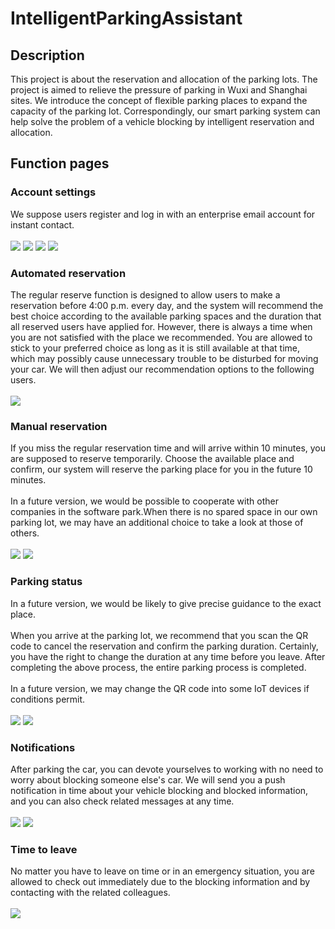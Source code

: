# IntelligentParkingAssistant
## Description
This project is about the reservation and allocation of the parking lots. The project is aimed to relieve the pressure of parking in Wuxi and Shanghai sites. We introduce the concept of flexible parking places to expand the capacity of the parking lot. Correspondingly, our smart parking system can help solve the problem of a vehicle blocking by intelligent reservation and allocation.
## Function pages
### Account settings
We suppose users register and log in with an enterprise email account for instant contact.<br><br>
![](https://github.com/wittysuyu/IntelligentParkingAssistant/raw/master/screenshots/login.png)
![](https://github.com/wittysuyu/IntelligentParkingAssistant/raw/master/screenshots/signup.png)
![](https://github.com/wittysuyu/IntelligentParkingAssistant/raw/master/screenshots/resetpassword.png)
![](https://github.com/wittysuyu/IntelligentParkingAssistant/raw/master/screenshots/setting.png)<br>
### Automated reservation
The regular reserve function is designed to allow users to make a reservation before 4:00 p.m. every day, and the system will recommend the best choice according to the available parking spaces and the duration that all reserved users have applied for. However, there is always a time when you are not satisfied with the place we recommended. You are allowed to stick to your preferred choice as long as it is still available at that time, which may possibly cause unnecessary trouble to be disturbed for moving your car. We will then adjust our recommendation options to the following users.<br><br>
![](https://github.com/wittysuyu/IntelligentParkingAssistant/raw/master/screenshots/systemJoin.png)<br>
### Manual reservation
If you miss the regular reservation time and will arrive within 10 minutes, you are supposed to reserve temporarily. Choose the available place and confirm, our system will reserve the parking place for you in the future 10 minutes.<br><br>
In a future version, we would be possible to cooperate with other companies in the software park.When there is no spared space in our own parking lot, we may have an additional choice to take a look at those of others.<br><br>
![](https://github.com/wittysuyu/IntelligentParkingAssistant/raw/master/screenshots/Join.png)
![](https://github.com/wittysuyu/IntelligentParkingAssistant/raw/master/screenshots/reservation.png)<br>
### Parking status
In a future version, we would be likely to give precise guidance to the exact place.<br><br>
When you arrive at the parking lot, we recommend that you scan the QR code to cancel the reservation and confirm the parking duration. Certainly, you have the right to change the duration at any time before you leave. After completing the above process, the entire parking process is completed.<br><br>
In a future version, we may change the QR code into some IoT devices if conditions permit.<br><br>
![](https://github.com/wittysuyu/IntelligentParkingAssistant/raw/master/screenshots/parkingduration.png)
![](https://github.com/wittysuyu/IntelligentParkingAssistant/raw/master/screenshots/modifypark.png)<br>
### Notifications
After parking the car, you can devote yourselves to working with no need to worry about blocking someone else's car. We will send you a push notification in time about your vehicle blocking and blocked information, and you can also check related messages at any time. <br><br>
![](https://github.com/wittysuyu/IntelligentParkingAssistant/raw/master/screenshots/notification.png)
![](https://github.com/wittysuyu/IntelligentParkingAssistant/raw/master/screenshots/sidebar.png)<br>
### Time to leave
No matter you have to leave on time or in an emergency situation, you are allowed to check out immediately due to the blocking information and by contacting with the related colleagues.<br><br>
![](https://github.com/wittysuyu/IntelligentParkingAssistant/raw/master/screenshots/club.png)<br>